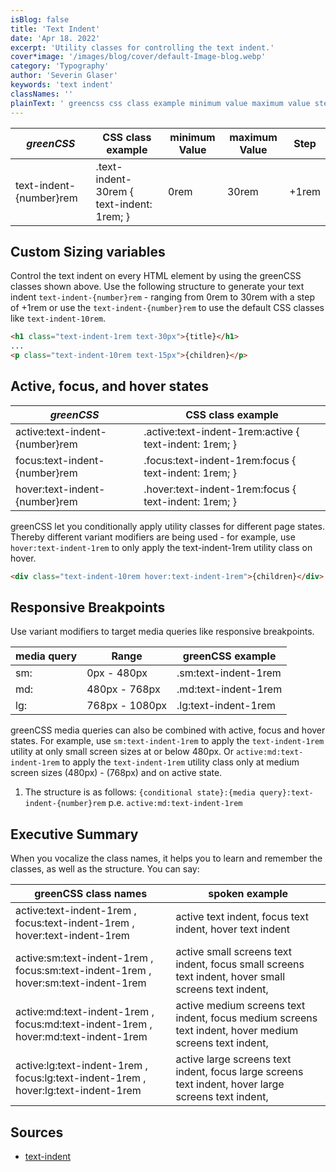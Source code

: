 ```yaml
---
isBlog: false
title: 'Text Indent'
date: 'Apr 18. 2022'
excerpt: 'Utility classes for controlling the text indent.'
cover*image: '/images/blog/cover/default-Image-blog.webp'
category: 'Typography'
author: 'Severin Glaser'
keywords: 'text indent'
classNames: ''
plainText: ' greencss css class example minimum value maximum value step text-indent number rem text-indent-30rem text-indent: 1rem; 0rem 30rem +1rem custom sizing variables control the text indent on every html element by using the greencss classes shown above use the following structure to generate your text indent `text-indent number rem` ranging from 0rem to 30rem with a step of +1rem or use the `text-indent number rem` to use the default css classes like `text-indent-10rem`  active focus and hover states greencss css class example active:text-indent number rem active :text-indent-1rem:active text-indent: 1rem; focus:text-indent number rem focus :text-indent-1rem:focus text-indent: 1rem; hover:text-indent number rem hover :text-indent-1rem:focus text-indent: 1rem; greencss let you conditionally apply utility classes for different page states thereby different variant modifiers are being used for example use `hover:text-indent-1rem` to only apply the text-indent-1rem utility class on hover  responsive breakpoints use variant modifiers to target media queries like responsive breakpoints media query range greencss example sm: 0px 480px sm:text-indent-1rem md: 480px 768px md:text-indent-1rem lg: 768px 1080px lg:text-indent-1rem greencss media queries can also be combined with active focus and hover states for example use `sm:text-indent-1rem` to apply the `text-indent-1rem` utility at only small screen sizes at or below 480px or `active:md:text-indent-1rem` to apply the `text-indent-1rem` utility class only at medium screen sizes 480px 768px and on active state 1 the structure is as follows: ` conditional state : media query :text-indent number rem` p e `active:md:text-indent-1rem` executive summary when you vocalize the class names it helps you to learn and remember the classes as well as the structure you can say: greencss class names spoken example active:text-indent-1rem focus:text-indent-1rem hover:text-indent-1rem active text indent focus text indent hover text indent active:sm:text-indent-1rem focus:sm:text-indent-1rem hover:sm:text-indent-1rem active small screens text indent focus small screens text indent hover small screens text indent active:md:text-indent-1rem focus:md:text-indent-1rem hover:md:text-indent-1rem active medium screens text indent focus medium screens text indent hover medium screens text indent active:lg:text-indent-1rem focus:lg:text-indent-1rem hover:lg:text-indent-1rem active large screens text indent focus large screens text indent hover large screens text indent sources text-indent https: developer mozilla org en-us docs web css text-indent '
---
```


| _greenCSS_              | CSS class example                         | minimum Value | maximum Value | Step  |
| ----------------------- | ----------------------------------------- | ------------- | ------------- | ----- |
| text-indent-{number}rem | .text-indent-30rem { text-indent: 1rem; } | 0rem          | 30rem         | +1rem |

## Custom Sizing variables

Control the text indent on every HTML element by using the greenCSS classes shown above. Use the following structure to generate your text indent `text-indent-{number}rem` - ranging from 0rem to 30rem with a step of +1rem or use the `text-indent-{number}rem` to use the default CSS classes like `text-indent-10rem`.

```html
<h1 class="text-indent-1rem text-30px">{title}</h1>
...
<p class="text-indent-10rem text-15px">{children}</p>
```

## Active, focus, and hover states

| _greenCSS_                     | CSS class example                                       |
| ------------------------------ | ------------------------------------------------------- |
| active:text-indent-{number}rem | .active\:text-indent-1rem:active { text-indent: 1rem; } |
| focus:text-indent-{number}rem  | .focus\:text-indent-1rem:focus { text-indent: 1rem; }   |
| hover:text-indent-{number}rem  | .hover\:text-indent-1rem:focus { text-indent: 1rem; }   |

greenCSS let you conditionally apply utility classes for different page states. Thereby different variant modifiers are being used - for example, use `hover:text-indent-1rem` to only apply the text-indent-1rem utility class on hover.

```html
<div class="text-indent-10rem hover:text-indent-1rem">{children}</div>
```

## Responsive Breakpoints

Use variant modifiers to target media queries like responsive breakpoints.

| media query | Range          | greenCSS example     |
| ----------- | -------------- | -------------------- |
| sm:         | 0px - 480px    | .sm:text-indent-1rem |
| md:         | 480px - 768px  | .md:text-indent-1rem |
| lg:         | 768px - 1080px | .lg:text-indent-1rem |

greenCSS media queries can also be combined with active, focus and hover states. For example, use `sm:text-indent-1rem` to apply the `text-indent-1rem` utility at only small screen sizes at or below 480px. Or `active:md:text-indent-1rem` to apply the `text-indent-1rem` utility class only at medium screen sizes (480px) - (768px) and on active state.

1. The structure is as follows: `{conditional state}:{media query}:text-indent-{number}rem` p.e. `active:md:text-indent-1rem`

## Executive Summary

When you vocalize the class names, it helps you to learn and remember the classes, as well as the structure. You can say:

| greenCSS class names                                                               | spoken example                                                                                         |
| ---------------------------------------------------------------------------------- | ------------------------------------------------------------------------------------------------------ |
| active:text-indent-1rem , focus:text-indent-1rem , hover:text-indent-1rem          | active text indent, focus text indent, hover text indent                                               |
| active:sm:text-indent-1rem , focus:sm:text-indent-1rem , hover:sm:text-indent-1rem | active small screens text indent, focus small screens text indent, hover small screens text indent,    |
| active:md:text-indent-1rem , focus:md:text-indent-1rem , hover:md:text-indent-1rem | active medium screens text indent, focus medium screens text indent, hover medium screens text indent, |
| active:lg:text-indent-1rem , focus:lg:text-indent-1rem , hover:lg:text-indent-1rem | active large screens text indent, focus large screens text indent, hover large screens text indent,    |

## Sources

- [text-indent](https://developer.mozilla.org/en-US/docs/Web/CSS/text-indent)
